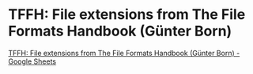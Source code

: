 TFFH: File extensions from The File Formats Handbook (Günter Born)
==================================================================



[TFFH: File extensions from The File Formats Handbook (Günter Born) - Google Sheets](https://docs.google.com/spreadsheets/d/1Zudz1pZyOsEzfdGTbk3S4YqLJLCl2CyHn4E5ss2oqbQ/edit?gid=0#gid=0)
